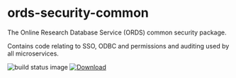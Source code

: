 # ords-security-common
The Online Research Database Service (ORDS) common security package. 

Contains code relating to SSO, ODBC and permissions and auditing used by all microservices.

![build status image](https://travis-ci.org/ox-it/ords-security-common.svg?branch=master) [![Download](https://api.bintray.com/packages/scottbw/ords/ords-security-common/images/download.svg) ](https://bintray.com/scottbw/ords/ords-security-common/_latestVersion)

